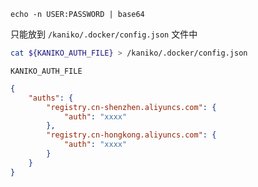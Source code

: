 ```
echo -n USER:PASSWORD | base64
```

只能放到 `/kaniko/.docker/config.json` 文件中

```bash
cat ${KANIKO_AUTH_FILE} > /kaniko/.docker/config.json
```

`KANIKO_AUTH_FILE`

```json
{
    "auths": {
        "registry.cn-shenzhen.aliyuncs.com": {
            "auth": "xxxx"
        },
        "registry.cn-hongkong.aliyuncs.com": {
            "auth": "xxxx"
        }
    }
}
```
